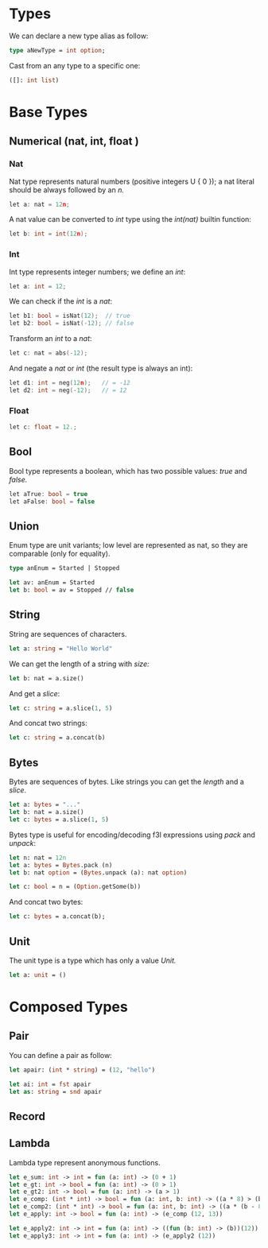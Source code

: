 # Types

We can declare a new type alias as follow:

```ocaml
type aNewType = int option;
```

Cast from an any type to a specific one:

```ocaml
([]: int list)
```

# Base Types

## Numerical \(nat, int, float \)

### Nat

Nat type represents natural numbers \(positive integers U { 0 }\); a nat literal should be always followed by an _n._

```c
let a: nat = 12n;
```

A nat value can be converted to _int_ type using the _int\(nat\)_ builtin function:

```c
let b: int = int(12n);
```

### Int

Int type represents integer numbers; we define an _int_:

```c
let a: int = 12;
```

We can check if the _int_ is a _nat_:

```c
let b1: bool = isNat(12);  // true
let b2: bool = isNat(-12); // false
```

Transform an _int_ to a _nat_:

```c
let c: nat = abs(-12);
```

And negate a _nat_ or _int_ \(the result type is always an int\):

```c
let d1: int = neg(12n);   // = -12
let d2: int = neg(-12);   // = 12
```

### Float

```c
let c: float = 12.;
```


## Bool

Bool type represents a boolean, which has two possible values: _true_ and _false._

```cpp
let aTrue: bool = true
let aFalse: bool = false
```

## Union

Enum type are unit variants; low level are represented as nat, so they are comparable \(only for equality\).

```ocaml
type anEnum = Started | Stopped

let av: anEnum = Started
let b: bool = av = Stopped // false
```

## String

String are sequences of characters.

```ocaml
let a: string = "Hello World"
```

We can get the length of a string with _size:_

```ocaml
let b: nat = a.size()
```

And get a _slice_:

```ocaml
let c: string = a.slice(1, 5)
```

And concat two strings:

```ocaml
let c: string = a.concat(b)
```

## Bytes

Bytes are sequences of bytes. Like strings you can get the _length_ and a _slice_. 

```ocaml
let a: bytes = "..."
let b: nat = a.size()
let c: bytes = a.slice(1, 5)
```

Bytes type is useful for encoding/decoding f3l expressions using _pack_ and _unpack_:

```ocaml
let n: nat = 12n
let a: bytes = Bytes.pack (n)
let b: nat option = (Bytes.unpack (a): nat option)

let c: bool = n = (Option.getSome(b))
```

And concat two bytes:

```ocaml
let c: bytes = a.concat(b);
```

## Unit

The unit type is a type which has only a value _Unit._

```ocaml
let a: unit = ()
```





# Composed Types


## Pair

You can define a pair as follow:

```ocaml
let apair: (int * string) = (12, "hello")

let ai: int = fst apair
let as: string = snd apair
```


## Record


## Lambda

Lambda type represent anonymous functions.

```ocaml
let e_sum: int -> int = fun (a: int) -> (0 + 1)
let e_gt: int -> bool = fun (a: int) -> (0 > 1)
let e_gt2: int -> bool = fun (a: int) -> (a > 1)
let e_comp: (int * int) -> bool = fun (a: int, b: int) -> ((a * 8) > (b - 12))
let e_comp2: (int * int) -> bool = fun (a: int, b: int) -> ((a * (b - 8)) > (b - 12))
let e_apply: int -> bool = fun (a: int) -> (e_comp (12, 13))

let e_apply2: int -> int = fun (a: int) -> ((fun (b: int) -> (b))(12))
let e_apply3: int -> int = fun (a: int) -> (e_apply2 (12))
```
